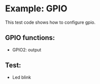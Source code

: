 # Example: GPIO

This test code shows how to configure gpio.

## GPIO functions:

 * GPIO2: output

## Test:
 * Led blink 
